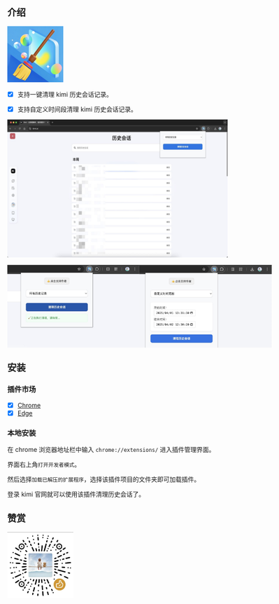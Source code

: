 ## 介绍

![logo](./128.png)

- [x] 支持一键清理 kimi 历史会话记录。

- [x] 支持自定义时间段清理 kimi 历史会话记录。

![example](./docs/unnamed.jpg)

<div style="display: flex; gap: 0; justify-content: flex-start; align-items: flex-start;">
    <img src="./docs/usage-1.jpg" style="width: 60%; margin: 0; padding: 0;">
    <img src="./docs/usage-2.jpg" style="width: 60%; margin: 0; padding: 0;">
</div>

## 安装

### 插件市场

- [x] [Chrome](https://chromewebstore.google.com/detail/kimi-%E5%8E%86%E5%8F%B2%E4%BC%9A%E8%AF%9D%E6%B8%85%E7%90%86%E5%99%A8/pjjimhcohddafofeloikfbpbbejkoiff?hl=zh-CN&utm_source=ext_sidebar)
- [x] [Edge](https://microsoftedge.microsoft.com/addons/detail/kimi-%E5%8E%86%E5%8F%B2%E4%BC%9A%E8%AF%9D%E6%B8%85%E7%90%86%E5%99%A8/pgnnclhebjklcndnhejgknnmclpaoghn)

### 本地安装

在 chrome 浏览器地址栏中输入 `chrome://extensions/` 进入插件管理界面。

界面右上角`打开开发者模式`。

然后选择`加载已解压的扩展程序`，选择该插件项目的文件夹即可加载插件。

登录 kimi 官网就可以使用该插件清理历史会话了。

## 赞赏

<div style="display: flex; gap: 0; justify-content: flex-start; align-items: flex-start;">
    <img src="./zs-mini.jpg" style="width: 30%; margin: 0; padding: 0;">
</div>
